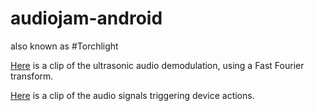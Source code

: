 # audiojam-android
also known as
#Torchlight

[Here](https://gfycat.com/bossyflamboyantblueandgoldmackaw) is a clip of the ultrasonic audio demodulation, using a Fast Fourier transform.

[Here](https://gfycat.com/dirtybreakablecottontail) is a clip of the audio signals triggering device actions.
